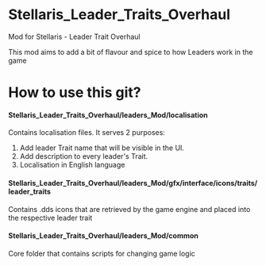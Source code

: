 # Stellaris_Leader_Traits_Overhaul
Mod for Stellaris - Leader Trait Overhaul

This mod aims to add a bit of flavour and spice to how Leaders work in the game

# How to use this git? 

#### Stellaris_Leader_Traits_Overhaul/leaders_Mod/localisation
Contains localisation files. It serves 2 purposes: 
1. Add leader Trait name that will be visible in the UI. 
2. Add description to every leader's Trait. 
3. Localisation in English language

#### Stellaris_Leader_Traits_Overhaul/leaders_Mod/gfx/interface/icons/traits/leader_traits
Contains .dds icons that are retrieved by the game engine and placed into the respective leader trait

#### Stellaris_Leader_Traits_Overhaul/leaders_Mod/common
Core folder that contains scripts for changing game logic
